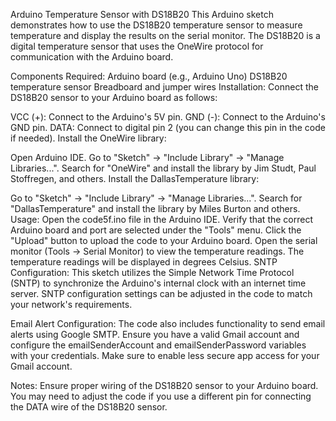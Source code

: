 Arduino Temperature Sensor with DS18B20
This Arduino sketch demonstrates how to use the DS18B20 temperature sensor to measure temperature and display the results on the serial monitor. The DS18B20 is a digital temperature sensor that uses the OneWire protocol for communication with the Arduino board.

Components Required:
Arduino board (e.g., Arduino Uno)
DS18B20 temperature sensor
Breadboard and jumper wires
Installation:
Connect the DS18B20 sensor to your Arduino board as follows:

VCC (+): Connect to the Arduino's 5V pin.
GND (-): Connect to the Arduino's GND pin.
DATA: Connect to digital pin 2 (you can change this pin in the code if needed).
Install the OneWire library:

Open Arduino IDE.
Go to "Sketch" -> "Include Library" -> "Manage Libraries...".
Search for "OneWire" and install the library by Jim Studt, Paul Stoffregen, and others.
Install the DallasTemperature library:

Go to "Sketch" -> "Include Library" -> "Manage Libraries...".
Search for "DallasTemperature" and install the library by Miles Burton and others.
Usage:
Open the code5f.ino file in the Arduino IDE.
Verify that the correct Arduino board and port are selected under the "Tools" menu.
Click the "Upload" button to upload the code to your Arduino board.
Open the serial monitor (Tools -> Serial Monitor) to view the temperature readings.
The temperature readings will be displayed in degrees Celsius.
SNTP Configuration:
This sketch utilizes the Simple Network Time Protocol (SNTP) to synchronize the Arduino's internal clock with an internet time server. SNTP configuration settings can be adjusted in the code to match your network's requirements.

Email Alert Configuration:
The code also includes functionality to send email alerts using Google SMTP. Ensure you have a valid Gmail account and configure the emailSenderAccount and emailSenderPassword variables with your credentials. Make sure to enable less secure app access for your Gmail account.

Notes:
Ensure proper wiring of the DS18B20 sensor to your Arduino board.
You may need to adjust the code if you use a different pin for connecting the DATA wire of the DS18B20 sensor.
